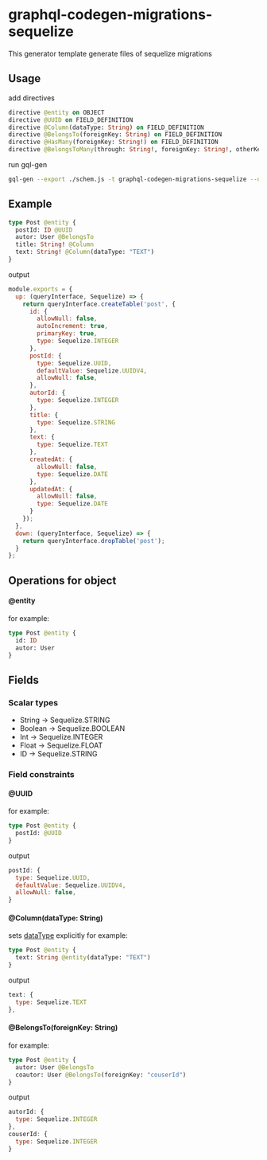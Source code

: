# graphql-codegen-migrations-sequelize
This generator template generate files of sequelize migrations
## Usage
add directives
```graphql
directive @entity on OBJECT
directive @UUID on FIELD_DEFINITION
directive @Column(dataType: String) on FIELD_DEFINITION
directive @BelongsTo(foreignKey: String) on FIELD_DEFINITION
directive @HasMany(foreignKey: String!) on FIELD_DEFINITION
directive @BelongsToMany(through: String!, foreignKey: String!, otherKey: String!) on FIELD_DEFINITION
```
run gql-gen
```bash
gql-gen --export ./schem.js -t graphql-codegen-migrations-sequelize --out ./db/migrations/pattern
```
## Example
```graphql
type Post @entity {
  postId: ID @UUID
  autor: User @BelongsTo
  title: String! @Column
  text: String! @Column(dataType: "TEXT")
}
```
output
```js
module.exports = {
  up: (queryInterface, Sequelize) => {
    return queryInterface.createTable('post', {
      id: {
        allowNull: false,
        autoIncrement: true,
        primaryKey: true,
        type: Sequelize.INTEGER
      },
      postId: {
        type: Sequelize.UUID,
        defaultValue: Sequelize.UUIDV4,
        allowNull: false,
      },
      autorId: {
        type: Sequelize.INTEGER
      },
      title: {
        type: Sequelize.STRING
      },
      text: {
        type: Sequelize.TEXT
      },
      createdAt: {
        allowNull: false,
        type: Sequelize.DATE
      },
      updatedAt: {
        allowNull: false,
        type: Sequelize.DATE
      }
    });
  },
  down: (queryInterface, Sequelize) => {
    return queryInterface.dropTable('post');
  }
};
```
## Operations for object
#### @entity
for example:
```graphql
type Post @entity {
  id: ID
  autor: User
}
```
## Fields
### Scalar types
- String -> Sequelize.STRING
- Boolean -> Sequelize.BOOLEAN
- Int -> Sequelize.INTEGER
- Float -> Sequelize.FLOAT
- ID -> Sequelize.STRING
### Field constraints
#### @UUID
for example:
```graphql
type Post @entity {
  postId: @UUID
}
```
output
```js
postId: {
  type: Sequelize.UUID,
  defaultValue: Sequelize.UUIDV4,
  allowNull: false,
}
```
#### @Column(dataType: String)
sets [dataType](http://docs.sequelizejs.com/manual/tutorial/models-definition.html#data-types) explicitly
for example:
```graphql
type Post @entity {
  text: String @entity(dataType: "TEXT")
}
```
output
```js
text: {
  type: Sequelize.TEXT
},
```
#### @BelongsTo(foreignKey: String)
for example:
```graphql
type Post @entity {
  autor: User @BelongsTo
  coautor: User @BelongsTo(foreignKey: "couserId")
}
```
output
```js
autorId: {
  type: Sequelize.INTEGER
},
couserId: {
  type: Sequelize.INTEGER
}
```
